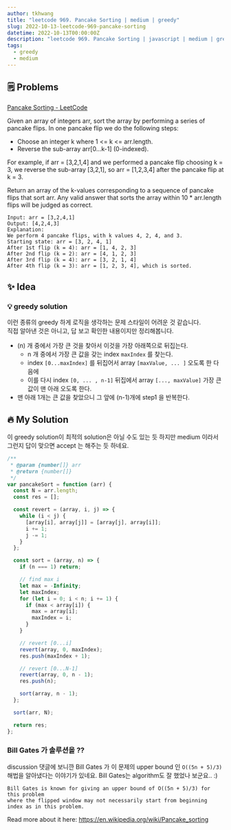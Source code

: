 ```yaml
---
author: tkhwang
title: "leetcode 969. Pancake Sorting | medium | greedy"
slug: 2022-10-13-leetcode-969-pancake-sorting
datetime: 2022-10-13T00:00:00Z
description: "leetcode 969. Pancake Sorting | javascript | medium | greedy"
tags:
  - greedy
  - medium
---
```


## 🗒️ Problems

[Pancake Sorting - LeetCode](https://leetcode.com/problems/pancake-sorting/)

Given an array of integers arr, sort the array by performing a series of pancake flips.
In one pancake flip we do the following steps:

- Choose an integer k where 1 <= k <= arr.length.
- Reverse the sub-array arr[0...k-1] (0-indexed).

For example, if arr = [3,2,1,4] and we performed a pancake flip choosing k = 3, we reverse the sub-array [3,2,1], so arr = [1,2,3,4] after the pancake flip at k = 3.

Return an array of the k-values corresponding to a sequence of pancake flips that sort arr. Any valid answer that sorts the array within 10 \* arr.length flips will be judged as correct.

```
Input: arr = [3,2,4,1]
Output: [4,2,4,3]
Explanation:
We perform 4 pancake flips, with k values 4, 2, 4, and 3.
Starting state: arr = [3, 2, 4, 1]
After 1st flip (k = 4): arr = [1, 4, 2, 3]
After 2nd flip (k = 2): arr = [4, 1, 2, 3]
After 3rd flip (k = 4): arr = [3, 2, 1, 4]
After 4th flip (k = 3): arr = [1, 2, 3, 4], which is sorted.
```

## ✨ Idea

### 💡 greedy solution

이런 종류의 greedy 하게 로직을 생각하는 문제 스타일이 어려운 것 같습니다. <br />
직접 알아낸 것은 아니고, 답 보고 확인한 내용이지만 정리해봅니다.

- (n) 개 중에서 가장 큰 것을 찾아서 이것을 가장 아래쪽으로 뒤집는다.
  - n 개 중에서 가장 큰 값을 갖는 index `maxIndex` 를 찾는다.
  - index `[0...maxIndex]` 를 뒤집어서 array `[maxValue, ... ]` 오도록 한 다음에
  - 이를 다시 index `[0, ... , n-1]` 뒤집에서 array `[..., maxValue]` 가장 큰 값이 맨 아래 오도록 한다.
- 맨 아래 1개는 큰 값을 찾았으니 그 앞에 (n-1)개에 step1 을 반복한다.

## 🔥 My Solution

이 greedy solution이 최적의 solution은 아닐 수도 있는 듯 하지만 medium 이라서 그런지 답이 맞으면 accept 는 해주는 듯 하네요.

```javascript
/**
 * @param {number[]} arr
 * @return {number[]}
 */
var pancakeSort = function (arr) {
  const N = arr.length;
  const res = [];

  const revert = (array, i, j) => {
    while (i < j) {
      [array[i], array[j]] = [array[j], array[i]];
      i += 1;
      j -= 1;
    }
  };

  const sort = (array, n) => {
    if (n === 1) return;

    // find max i
    let max = -Infinity;
    let maxIndex;
    for (let i = 0; i < n; i += 1) {
      if (max < array[i]) {
        max = array[i];
        maxIndex = i;
      }
    }

    // revert [0...i]
    revert(array, 0, maxIndex);
    res.push(maxIndex + 1);

    // revert [0...N-1]
    revert(array, 0, n - 1);
    res.push(n);

    sort(array, n - 1);
  };

  sort(arr, N);

  return res;
};
```

### Bill Gates 가 솔루션을 ??

discussion 댓글에 보니깐 Bill Gates 가 이 문제의 upper bound 인 `O((5n + 5)/3)` 해법을 알아냈다는 이야기가 있네요. Bill Gates는 algorithm도 잘 했었나 보군요.. :)

```
Bill Gates is known for giving an upper bound of O((5n + 5)/3) for this problem
where the flipped window may not necessarily start from beginning index as in this problem.
```

Read more about it here: https://en.wikipedia.org/wiki/Pancake_sorting
